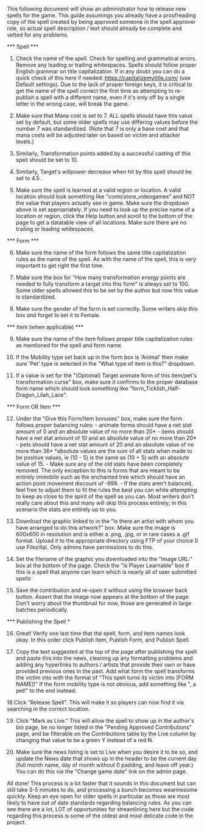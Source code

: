 This following document will show an administrator how to release new spells for the game.  This guide assumings you already have a proofreading copy of the spell created by being approved someone in the spell approver role, so actual spell description / text should already be complete and vetted for any problems.

*** Spell ***

1.  Check the name of the spell.  Check for spelling and grammatical errors.  Remove any leading or trailing whitespaces.  Spells should follow proper English grammar on title capitalization.  If in any doubt you can do a quick check of this here if needed:  https://capitalizemytitle.com/ (use Default settings).  Due to the lack of proper foreign keys, it is critical to get the name of the spell correct the first time as attempting to re-publish a spell with a different name, even if it's only off by a single letter in the wrong case, will break the game.

2.  Make sure that Mana cost is set to 7.  ALL spells should have this value set by default, but some older spells may use differing values before the number 7 was standardized.  (Note that 7 is only a base cost and that mana costs will be adjusted later on based on victim and attacker levels.)

3.  Similarly, Transformation points added by a successful casting of this spell should be set to 10.

4.  Similarly, Target's willpower decrease when hit by this spell should be set to 4.5 .

5.  Make sure the spell is learned at a valid region or location.  A valid location should look something like "comicstore_videogames" and NOT the value that players actually see in game.  Make sure the dropdown above is set appropriately.  If you need to look up the precise name of a location or region, click the Help button and scroll to the bottom of the page to get a datatable view of all locations.  Make sure there are no trailing or leading whitespaces.

*** Form ***

6.  Make sure the name of the form follows the same title capitalization rules as the name of the spell.  As with the name of the spell, this is very important to get right the first time.

7.  Make sure the box for "How many transformation energy points are needed to fully transform a target into this form" is always set to 100.  Some older spells allowed this to be set by the author but now this value is standardized.

8.  Make sure the gender of the form is set correctly.  Some writers skip this box and forget to set it to Female.

*** Item (when applicable) ***

9.  Make sure the name of the item follows proper title capitalization rules as mentioned for the spell and form name.

10.  If the Mobility type set back up in the form box is 'Animal' then make sure 'Pet' type is selected in the "What type of item is this?" dropdown.

11.  If a value is set for the "(Optional)  Target animate form of this item/pet's transformation curse" box, make sure it confirms to the proper database form name which should look something like "form_Ticklish_Half-Dragon_Lilah_Lace".

*** Form OR Item ***

12.  Under the "Give this Form/Item bonuses" box, make sure the form follows proper balancing rules:
	- animate forms should have a net stat amount of 0 and an absolute value of no more than 20*
	- items should have a net stat amount of 10 and an absolute value of no more than 20*
	- pets should have a net stat amount of 20 and an absolute value of no more than 36*
		*absolute values are the sum of all stats when made to be positive values, ie (10 - 5) is the same as (10 + 5) with an absolute value of 15.
	- Make sure any of the old stats have been completely removed.  The only exception to this is forms that are meant to be entirely immobile such as the enchanted tree which should have an action point movement discount of -999.
	- If the stats aren't balanced, feel free to adjust them to fit the rules the best you can while attempting to keep as close to the spirit of the spell as you can.  Most writers don't really care about this and many will skip this process entirely; in this scenario the stats are entirely up to you.

13. Download the graphic linked to in the "Is there an artist with whom you have arranged to do this artwork?" box.  Make sure the image is 600x600 in resolution and is either a .png, .jpg, or in rare cases a .gif format.  Upload it to the appropriate directory using FTP of your choice (I use Filezilla).  Only admins have permissions to do this.

14.  Set the filename of the graphic you downloaded into the "Image URL:" box at the bottom of the page.  Check the "Is Player Learnable" box if this is a spell that anyone can learn which is nearly all of user submitted spells

15.  Save the contribution and re-open it without using the browser back button.  Assert that the image now appears at the bottom of the page.  Don't worry about the thumbnail for now, those are generated in large batches periodically.

*** Publishing the Spell *

16.  Great!  Verify one last time that the spell, form, and item names look okay.  In this order click Publish Item, Publish Form, and Publish Spell.  

17.  Copy the text suggested at the top of the page after publishing the spell and paste this into the news, cleaning up any formatting problems and adding any hyperlinks to authors / artists that provide their own or have provided previous ones in the past.  Add what form the spell transforms the victim into with the format of "This spell turns its victim into [FORM NAME]!"  If the form mobility type is not obvious, add something like ", a pet!" to the end instead.

18  Click "Release Spell".  This will make it so players can now find it via searching in the correct location.

19.  Click "Mark as Live."  This will allow the spell to show up in the author's bio page, be no longer listed in the "Pending Approved Contributions" page, and be filterable on the Contributions table by the Live column by changing that value to be a green Y instead of a red N.

20.  Make sure the news listing is set to Live when you desire it to be so, and update the News date that shows up in the header to be the current day (full month name, day of month without 0 padding, and leave off year.)  You can do this via the "Change game date" link on the admin page.


All done!  This process is a lot faster that it sounds in this document but can still take 3-5 minutes to do, and processing a bunch becomes wearinesome quickly.  Keep an eye open for older spells in particular as those are most likely to have out of date standards regarding balancing rules.  As you can see there are a lot, LOT of opportunities for streamlining here but the code regarding this process is some of the oldest and most delicate code in the project.